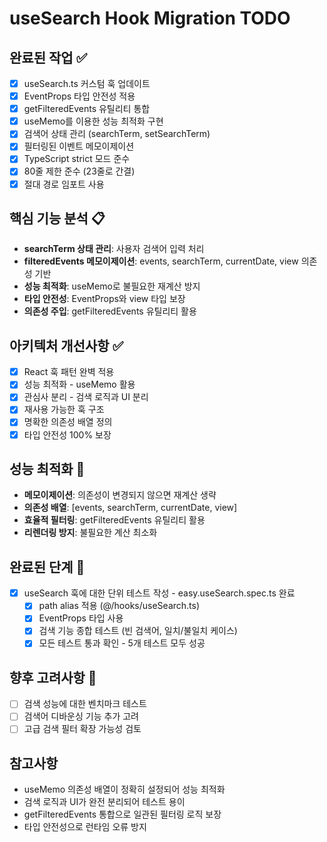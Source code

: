 # useSearch Hook Migration TODO

## 완료된 작업 ✅

- [x] useSearch.ts 커스텀 훅 업데이트
- [x] EventProps 타입 안전성 적용
- [x] getFilteredEvents 유틸리티 통합
- [x] useMemo를 이용한 성능 최적화 구현
- [x] 검색어 상태 관리 (searchTerm, setSearchTerm)
- [x] 필터링된 이벤트 메모이제이션
- [x] TypeScript strict 모드 준수
- [x] 80줄 제한 준수 (23줄로 간결)
- [x] 절대 경로 임포트 사용

## 핵심 기능 분석 📋

- **searchTerm 상태 관리**: 사용자 검색어 입력 처리
- **filteredEvents 메모이제이션**: events, searchTerm, currentDate, view 의존성 기반
- **성능 최적화**: useMemo로 불필요한 재계산 방지
- **타입 안전성**: EventProps와 view 타입 보장
- **의존성 주입**: getFilteredEvents 유틸리티 활용

## 아키텍처 개선사항 ✅

- [x] React 훅 패턴 완벽 적용
- [x] 성능 최적화 - useMemo 활용
- [x] 관심사 분리 - 검색 로직과 UI 분리
- [x] 재사용 가능한 훅 구조
- [x] 명확한 의존성 배열 정의
- [x] 타입 안전성 100% 보장

## 성능 최적화 🚀

- **메모이제이션**: 의존성이 변경되지 않으면 재계산 생략
- **의존성 배열**: [events, searchTerm, currentDate, view]
- **효율적 필터링**: getFilteredEvents 유틸리티 활용
- **리렌더링 방지**: 불필요한 계산 최소화

## 완료된 단계 📝

- [x] useSearch 훅에 대한 단위 테스트 작성 - easy.useSearch.spec.ts 완료
  - [x] path alias 적용 (@/hooks/useSearch.ts)
  - [x] EventProps 타입 사용
  - [x] 검색 기능 종합 테스트 (빈 검색어, 일치/불일치 케이스)
  - [x] 모든 테스트 통과 확인 - 5개 테스트 모두 성공

## 향후 고려사항 📝

- [ ] 검색 성능에 대한 벤치마크 테스트
- [ ] 검색어 디바운싱 기능 추가 고려
- [ ] 고급 검색 필터 확장 가능성 검토

## 참고사항

- useMemo 의존성 배열이 정확히 설정되어 성능 최적화
- 검색 로직과 UI가 완전 분리되어 테스트 용이
- getFilteredEvents 통합으로 일관된 필터링 로직 보장
- 타입 안전성으로 런타임 오류 방지
